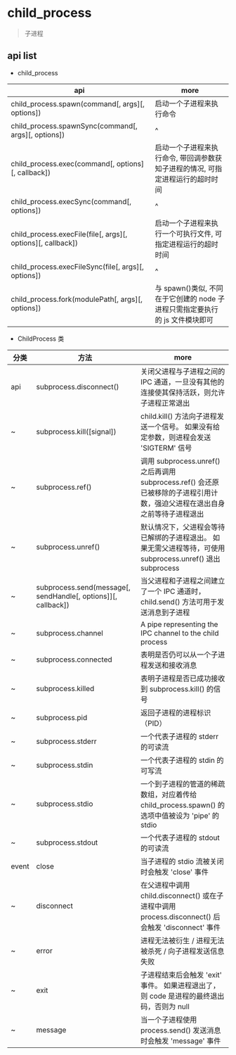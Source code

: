 # child_process

> 子进程

## api list

- child_process

| api                                                         | more                                                                           |
| ----------------------------------------------------------- | ------------------------------------------------------------------------------ |
| child_process.spawn(command[, args][, options])             | 启动一个子进程来执行命令                                                       |
| child_process.spawnSync(command[, args][, options])         | ^                                                                              |
| child_process.exec(command[, options][, callback])          | 启动一个子进程来执行命令, 带回调参数获知子进程的情况, 可指定进程运行的超时时间 |
| child_process.execSync(command[, options])                  | ^                                                                              |
| child_process.execFile(file[, args][, options][, callback]) | 启动一个子进程来执行一个可执行文件, 可指定进程运行的超时时间                   |
| child_process.execFileSync(file[, args][, options])         | ^                                                                              |
| child_process.fork(modulePath[, args][, options])           | 与 spawn()类似, 不同在于它创建的 node 子进程只需指定要执行的 js 文件模块即可   |

- ChildProcess 类

| 分类  | 方法                                                          | more                                                                                                                       |
| ----- | ------------------------------------------------------------- | -------------------------------------------------------------------------------------------------------------------------- |
| api   | subprocess.disconnect()                                       | 关闭父进程与子进程之间的 IPC 通道，一旦没有其他的连接使其保持活跃，则允许子进程正常退出                                    |
| ~     | subprocess.kill([signal])                                     | child.kill() 方法向子进程发送一个信号。 如果没有给定参数，则进程会发送 'SIGTERM' 信号                                      |
| ~     | subprocess.ref()                                              | 调用 subprocess.unref() 之后再调用 subprocess.ref() 会还原已被移除的子进程引用计数，强迫父进程在退出自身之前等待子进程退出 |
| ~     | subprocess.unref()                                            | 默认情况下，父进程会等待已解绑的子进程退出。 如果无需父进程等待，可使用 subprocess.unref() 退出 subprocess                 |
| ~     | subprocess.send(message[, sendHandle[, options]][, callback]) | 当父进程和子进程之间建立了一个 IPC 通道时，child.send() 方法可用于发送消息到子进程                                         |
| ~     | subprocess.channel                                            | A pipe representing the IPC channel to the child process                                                                   |
| ~     | subprocess.connected                                          | 表明是否仍可以从一个子进程发送和接收消息                                                                                   |
| ~     | subprocess.killed                                             | 表明子进程是否已成功接收到 subprocess.kill() 的信号                                                                        |
| ~     | subprocess.pid                                                | 返回子进程的进程标识（PID）                                                                                                |
| ~     | subprocess.stderr                                             | 一个代表子进程的 stderr 的可读流                                                                                           |
| ~     | subprocess.stdin                                              | 一个代表子进程的 stdin 的可写流                                                                                            |
| ~     | subprocess.stdio                                              | 一个到子进程的管道的稀疏数组，对应着传给 child_process.spawn() 的选项中值被设为 'pipe' 的 stdio                            |
| ~     | subprocess.stdout                                             | 一个代表子进程的 stdout 的可读流                                                                                           |
| event | close                                                         | 当子进程的 stdio 流被关闭时会触发 'close' 事件                                                                             |
| ~     | disconnect                                                    | 在父进程中调用 child.disconnect() 或在子进程中调用 process.disconnect() 后会触发 'disconnect' 事件                         |
| ~     | error                                                         | 进程无法被衍生 / 进程无法被杀死 / 向子进程发送信息失败                                                                     |
| ~     | exit                                                          | 子进程结束后会触发 'exit' 事件。 如果进程退出了，则 code 是进程的最终退出码，否则为 null                                   |
| ~     | message                                                       | 当一个子进程使用 process.send() 发送消息时会触发 'message' 事件                                                            |
